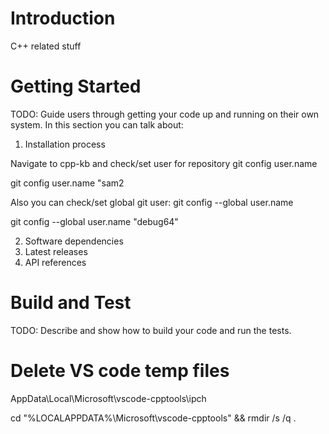 # Introduction 
C++ related stuff

# Getting Started
TODO: Guide users through getting your code up and running on their own system. In this section you can talk about:
1.	Installation process

Navigate to cpp-kb and check/set user for repository 
git config user.name

git config user.name "sam2

Also you can check/set global git user: 
git config --global user.name

git config --global user.name "debug64"

2.	Software dependencies
3.	Latest releases
4.	API references

# Build and Test
TODO: Describe and show how to build your code and run the tests. 

# Delete VS code temp files
AppData\Local\Microsoft\vscode-cpptools\ipch

cd "%LOCALAPPDATA%\Microsoft\vscode-cpptools\" && rmdir /s /q .